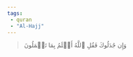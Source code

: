 ```yaml
---
tags: 
 - quran 
 - "Al-Hajj"
---
```


> وَإِن جَٰدَلُوكَ فَقُلِ ٱللَّهُ أَعۡلَمُ بِمَا تَعۡمَلُونَ
